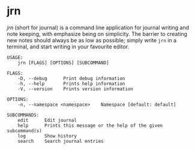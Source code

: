 # jrn
_jrn_ (short for journal) is a command line application for journal writing and note keeping, with
emphasize being on simplicity. The barrier to creating new notes should always be as low as
possible; simply write `jrn` in a terminal, and start writing in your favourite editor.

```
USAGE:
    jrn [FLAGS] [OPTIONS] [SUBCOMMAND]

FLAGS:
    -D, --debug      Print debug information
    -h, --help       Prints help information
    -V, --version    Prints version information

OPTIONS:
    -n, --namespace <namespace>    Namespace [default: default]

SUBCOMMANDS:
    edit      Edit journal
    help      Prints this message or the help of the given subcommand(s)
    log       Show history
    search    Search journal entries
```